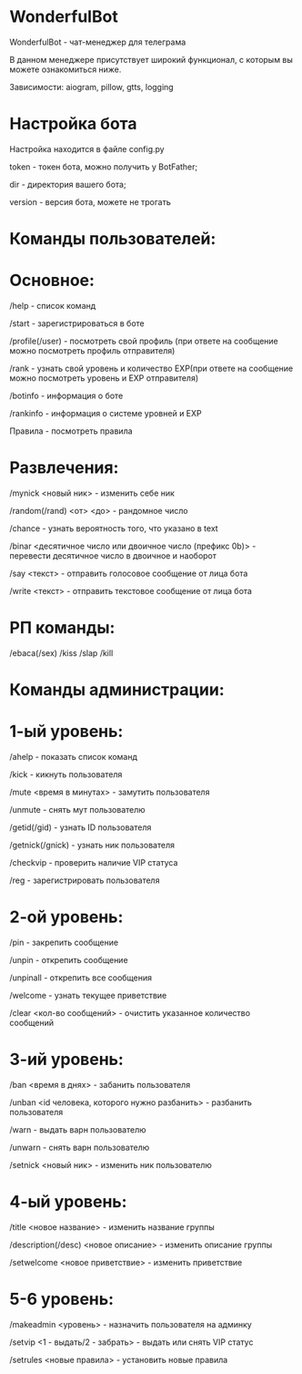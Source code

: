 # WonderfulBot
WonderfulBot - чат-менеджер для телеграма

В данном менеджере присутствует широкий функционал, с которым вы можете ознакомиться ниже.

Зависимости: aiogram, pillow, gtts, logging


# Настройка бота
Настройка находится в файле config.py

token - токен бота, можно получить у BotFather;

dir - директория вашего бота; 

version - версия бота, можете не трогать



# Команды пользователей:

# Основное:

/help - список команд

/start - зарегистрироваться в боте

/profile(/user) - посмотреть свой профиль (при ответе на сообщение можно посмотреть профиль отправителя)

/rank - узнать свой уровень и количество EXP(при ответе на сообщение можно посмотреть уровень и EXP отправителя)

/botinfo - информация о боте

/rankinfo - информация о системе уровней и EXP

Правила - посмотреть правила

# Развлечения:

/mynick <новый ник> - изменить себе ник

/random(/rand) <от> <до> - рандомное число

/chance <text> - узнать вероятность того, что указано в text

/binar <десятичное число или двоичное число (префикс 0b)> - перевести десятичное число в двоичное и наоборот

/say <текст> - отправить голосовое сообщение от лица бота

/write <текст> - отправить текстовое сообщение от лица бота

# РП команды: 
  
/ebaca(/sex) /kiss /slap /kill


# Команды администрации:

  
# 1-ый уровень:

/ahelp - показать список команд

/kick - кикнуть пользователя

/mute <время в минутах> - замутить пользователя

/unmute - снять мут пользователю

/getid(/gid) - узнать ID пользователя

/getnick(/gnick) - узнать ник пользователя

/checkvip - проверить наличие VIP статуса

/reg - зарегистрировать пользователя


# 2-ой уровень:

/pin - закрепить сообщение

/unpin - открепить сообщение

/unpinall - открепить все сообщения

/welcome - узнать текущее приветствие
  
/clear <кол-во сообщений> - очистить указанное количество сообщений


# 3-ий уровень:

/ban <время в днях> - забанить пользователя

/unban <id человека, которого нужно разбанить> - разбанить пользователя

/warn - выдать варн пользователю

/unwarn - снять варн пользователю

/setnick <новый ник> - изменить ник пользователю


# 4-ый уровень:
  
/title <новое название> - изменить название группы
  
/description(/desc) <новое описание> - изменить описание группы
  
/setwelcome <новое приветствие> - изменить приветствие


# 5-6 уровень:
  
/makeadmin <уровень> - назначить пользователя на админку
  
/setvip <1 - выдать/2 - забрать> - выдать или снять VIP статус
  
/setrules <новые правила> - установить новые правила
